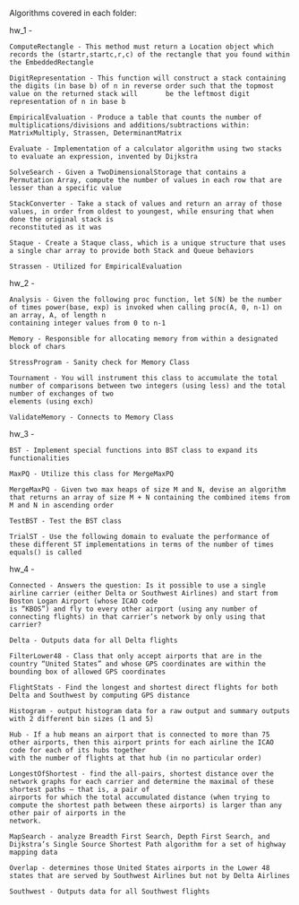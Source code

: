 Algorithms covered in each folder:

hw_1 - 
    
    ComputeRectangle - This method must return a Location object which records the (startr,startc,r,c) of the rectangle that you found within the EmbeddedRectangle

    DigitRepresentation - This function will construct a stack containing the digits (in base b) of n in reverse order such that the topmost value on the returned stack will       be the leftmost digit representation of n in base b

    EmpiricalEvaluation - Produce a table that counts the number of multiplications/divisions and additions/subtractions within: MatrixMultiply, Strassen, DeterminantMatrix

    Evaluate - Implementation of a calculator algorithm using two stacks to evaluate an expression, invented by Dijkstra

    SolveSearch - Given a TwoDimensionalStorage that contains a Permutation Array, compute the number of values in each row that are lesser than a specific value

    StackConverter - Take a stack of values and return an array of those values, in order from oldest to youngest, while ensuring that when done the original stack is
    reconstituted as it was

    Staque - Create a Staque class, which is a unique structure that uses a single char array to provide both Stack and Queue behaviors

    Strassen - Utilized for EmpiricalEvaluation

hw_2 - 
    
    Analysis - Given the following proc function, let S(N) be the number of times power(base, exp) is invoked when calling proc(A, 0, n-1) on an array, A, of length n
    containing integer values from 0 to n-1

    Memory - Responsible for allocating memory from within a designated block of chars

    StressProgram - Sanity check for Memory Class

    Tournament - You will instrument this class to accumulate the total number of comparisons between two integers (using less) and the total number of exchanges of two
    elements (using exch)

    ValidateMemory - Connects to Memory Class

hw_3 - 
    
    BST - Implement special functions into BST class to expand its functionalities

    MaxPQ - Utilize this class for MergeMaxPQ

    MergeMaxPQ - Given two max heaps of size M and N, devise an algorithm that returns an array of size M + N containing the combined items from M and N in ascending order

    TestBST - Test the BST class

    TrialST - Use the following domain to evaluate the performance of these different ST implementations in terms of the number of times equals() is called

hw_4 - 
    
    Connected - Answers the question: Is it possible to use a single airline carrier (either Delta or Southwest Airlines) and start from Boston Logan Airport (whose ICAO code
    is “KBOS”) and fly to every other airport (using any number of connecting flights) in that carrier’s network by only using that carrier?

    Delta - Outputs data for all Delta flights

    FilterLower48 - Class that only accept airports that are in the country “United States” and whose GPS coordinates are within the bounding box of allowed GPS coordinates

    FlightStats - Find the longest and shortest direct flights for both Delta and Southwest by computing GPS distance

    Histogram - output histogram data for a raw output and summary outputs with 2 different bin sizes (1 and 5)

    Hub - If a hub means an airport that is connected to more than 75 other airports, then this airport prints for each airline the ICAO code for each of its hubs together
    with the number of flights at that hub (in no particular order)

    LongestOfShortest - find the all-pairs, shortest distance over the network graphs for each carrier and determine the maximal of these shortest paths – that is, a pair of
    airports for which the total accumulated distance (when trying to compute the shortest path between these airports) is larger than any other pair of airports in the
    network.

    MapSearch - analyze Breadth First Search, Depth First Search, and Dijkstra’s Single Source Shortest Path algorithm for a set of highway mapping data

    Overlap - determines those United States airports in the Lower 48 states that are served by Southwest Airlines but not by Delta Airlines

    Southwest - Outputs data for all Southwest flights

